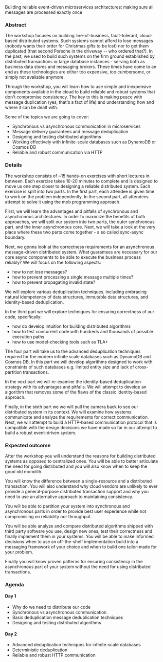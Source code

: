 Building reliable event-driven microservices architectures: making sure all messages are processed exactly once

### Abstract

The workshop focuses on building line-of-business, fault-tolerant, cloud-based distributed systems. Such systems cannot afford to lose messages (nobody wants their order for Christmas gifts to be lost) nor to get them duplicated (that second Porsche in the driveway -- who ordered that?). In the past, we used to build such systems on the firm ground established by distributed transactions or large database instances - serving both as business data stores and messaging brokers. These times have come to an end as these technologies are either too expensive, too cumbersome, or simply not available anymore.

Through the workshop, you will learn how to use simple and inexpensive components available in the cloud to build reliable and robust systems that don't compromise consistency. The key to this is making peace with message duplication (yes, that's a fact of life) and understanding how and where it can be dealt with.

Some of the topics we are going to cover:
 - Synchronous vs asynchronous communication in microservices
 - Message delivery guarantees and message deduplication
 - Designing and testing distributed algorithms
 - Working effectively with infinite-scale databases such as DynamoDB or Cosmos DB
 - Reliable and robust communication via HTTP

### Details

The workshop consists of ~15 hands-on exercises with short lectures in between. Each exercise takes 10-20 minutes to complete and is designed to move us one step closer to designing a reliable distributed system. Each exercise is split into two parts. In the first part, each attendee is given time to work on the problem independently. In the second part, all attendees attempt to solve it using the mob programming approach.

First, we will learn the advantages and pitfalls of synchronous and asynchronous architectures. In order to maximize the benefits of both approaches, we will split our system into two parts, the outer synchronous part, and the inner asynchronous core. Next, we will take a look at the very place where these two parts come together - a so called sync-async boundary.

Next, we gonna look at the correctness requirements for an asynchronous message-driven distributed system. What guarantees are necessary for our core async components to be able to execute the business process reliably? We will focus on the following aspects:
 - how to not lose messages?
 - how to prevent processing a single message multiple times?
 - how to prevent propagating invalid state? 

We will explore various deduplication techniques, including embracing natural idempotency of data structures, immutable data structures, and identity-based deduplication.

In the third part we will explore techniques for ensuring correctness of our code, specifically:
 - how do develop intuition for building distributed algorithms
 - how to test concurrent code with hundreds and thousands of possible execution paths
 - how to use model-checking tools such as TLA+

The four part will take us to the advanced deduplication techniques required for the modern infinite scale databases such as DynamoDB and Cosmos DB. In this part we will develop algorithms designed to work with constraints of such databases e.g. limited entity size and lack of cross-partition transactions.

In the next part we will re-examine the identity-based deduplication strategy with its advantages and pitfalls. We will attempt to develop an algorithm that removes some of the flaws of the classic identity-based approach.

Finally, in the sixth part we we will pull the camera back to see our distributed system in its context. We will examine how systems communicate and analyze the requirements for correct communication. Next, we will attempt to build a HTTP-based communication protocol that is compatible with the design decisions we have made so far in our attempt to build a robust event-driven system.

### Expected outcome

After the workshop you will understand the reasons for building distributed systems as opposed to centralized ones. You will be able to better articulate the need for going distributed and you will also know when to keep the good old monolith.

You will know the difference between a single-resource and a distributed transaction. You will also understand why cloud vendors are unlikely to ever provide a general-purpose distributed transaction support and why you need to use an alternative approach to maintaining consistency.

You will be able to partition your system into synchronous and asynchronous parts in order to provide best user experience while not compromising on reliability nor throughput.

You will be able analyze and compare distributed algorithms shipped with third party software you use, design new ones, test their correctness and finally implement them in your systems. You will be able to make informed decisions when to use an off-the-shelf implementation build into a messaging framework of your choice and when to build one tailor-made for your problem.

Finally you will know proven patterns for ensuring consistency in the asynchronous part of your system without the need for using distributed transactions.

### Agenda

#### Day 1

 - Why do we need to distribute our code
 - Synchronous vs asynchronous communication. 
 - Basic deduplication message deduplication techniques
 - Designing and testing distributed algorithms

#### Day 2

 - Advanced deduplication techniques for infinite-scale databases
 - Deterministic deduplication
 - Reliable and robust HTTP communication
